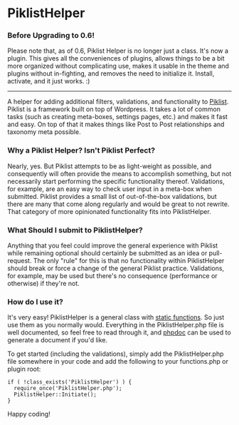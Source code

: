 PiklistHelper
=============

### Before Upgrading to 0.6!

Please note that, as of 0.6, Piklist Helper is no longer just a class. It's now a plugin. This gives all the conveniences of plugins, allows things to be a bit more organized without complicating use, makes it usable in the theme and plugins without in-fighting, and removes the need to initialize it. Install, activate, and it just works. :)

---

A helper for adding additional filters, validations, and functionality to [Piklist](http://piklist.com). Piklist is a framework built on top of Wordpress. It takes a lot of common tasks (such as creating meta-boxes, settings pages, etc.) and makes it fast and easy. On top of that it makes things like Post to Post relationships and taxonomy meta possible.

### Why a Piklist Helper? Isn't Piklist Perfect?

Nearly, yes. But Piklist attempts to be as light-weight as possible, and consequently will often provide the means to accomplish something, but not necessarily start performing the specific functionality thereof. Validations, for example, are an easy way to check user input in a meta-box when submitted. Piklist provides a small list of out-of-the-box validations, but there are many that come along regularly and would be great to not rewrite. That category of more opinionated functionality fits into PiklistHelper.

### What Should I submit to PiklistHelper?

Anything that you feel could improve the general experience with Piklist while remaining optional should certainly be submitted as an idea or pull-request. The only "rule" for this is that no functionality within PiklistHelper should break or force a change of the general Piklist practice. Validations, for example, may be used but there's no consequence (performance or otherwise) if they're not.

### How do I use it?

It's very easy! PiklistHelper is a general class with [static functions](http://php.net/manual/en/language.oop5.static.php). So just use them as you normally would. Everything in the PiklistHelper.php file is well documented, so feel free to read through it, and [phpdoc](http://www.phpdoc.org/) can be used to generate a document if you'd like.

To get started (including the validations), simply add the PiklistHelper.php file somewhere in your code and add the following to your functions.php or plugin root:
```
if ( !class_exists('PiklistHelper') ) {
  require_once('PiklistHelper.php');
  PiklistHelper::Initiate();
}
```

Happy coding!
